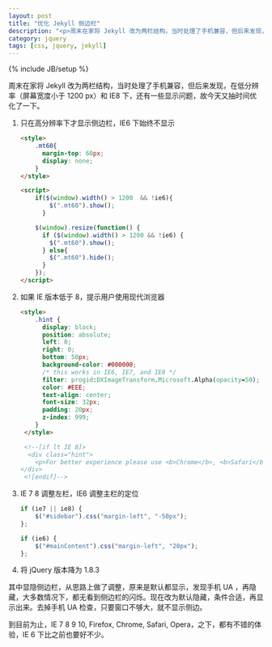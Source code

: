 ```yaml
---
layout: post
title: "优化 Jekyll 侧边栏"
description: "<p>周末在家将 Jekyll 改为两栏结构，当时处理了手机兼容，但后来发现，在低分辨率（屏幕宽度小于 1200 px）和 IE8 下，还有一些显示问题，故今天又抽时间优化了一下。</p><p>其中显隐侧边栏，从思路上做了调整，原来是默认都显示，发现手机 UA ，再隐藏，大多数情况下，都无看到侧边栏的闪烁。现在改为默认隐藏，条件合适，再显示出来。</p><p>到目前为止，IE 7 8 9 10, Firefox, Chrome, Safari, Opera，之下，都有不错的体验，IE 6 下比之前也要好不少。</p>"
category: jquery
tags: [css, jquery, jekyll]
---
```

{% include JB/setup %}

周末在家将 Jekyll 改为两栏结构，当时处理了手机兼容，但后来发现，在低分辨率（屏幕宽度小于 1200 px）和 IE8 下，还有一些显示问题，故今天又抽时间优化了一下。

1. 只在高分辨率下才显示侧边栏，IE6 下始终不显示

	```html
	<style>
		.mt60{
	      margin-top: 60px;
	      display: none;
	    }
	</style>

	<script>
		if($(window).width() > 1200  && !ie6){
	        $(".mt60").show();
	      }

	    $(window).resize(function() {
	      if ($(window).width() > 1200 && !ie6) {
	        $(".mt60").show();
	      } else{
	        $(".mt60").hide();
	      }
	    }); 
	</script>
	```

2. 如果 IE 版本低于 8，提示用户使用现代浏览器

	```html
	<style>
	    .hint {
	      display: block;
	      position: absolute;
	      left: 0;
	      right: 0;
	      bottom: 50px;      
	      background-color: #000000;
	      /* this works in IE6, IE7, and IE8 */
	      filter: progid:DXImageTransform.Microsoft.Alpha(opacity=50);
	      color: #EEE;
	      text-align: center;        
	      font-size: 32px;
	      padding: 20px;     
	      z-index: 999;
	    }
	 </style>

	 <!--[if lt IE 8]>
	  <div class="hint">
	    <p>For better experience please use <b>Chrome</b>, <b>Safari</b> or <b>Firefox</b>.</p>
	</div>
	 <![endif]-->
	```

3. IE 7 8 调整左栏，IE6 调整主栏的定位

	```javascript
	if (ie7 || ie8) {
		$("#sidebar").css("margin-left", "-50px");
	};

	if (ie6) {
		$("#mainContent").css("margin-left", "20px");
	};
	```

4. 将 jQuery 版本降为 1.8.3

其中显隐侧边栏，从思路上做了调整，原来是默认都显示，发现手机 UA ，再隐藏，大多数情况下，都无看到侧边栏的闪烁。现在改为默认隐藏，条件合适，再显示出来。去掉手机 UA 检查，只要窗口不够大，就不显示侧边。

到目前为止，IE 7 8 9 10, Firefox, Chrome, Safari, Opera，之下，都有不错的体验，IE 6 下比之前也要好不少。


	